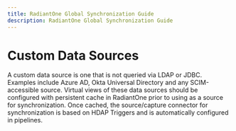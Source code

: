 ```yaml
---
title: RadiantOne Global Synchronization Guide
description: RadiantOne Global Synchronization Guide
---
```


# Custom Data Sources

A custom data source is one that is not queried via LDAP or JDBC. Examples include Azure AD, Okta Universal Directory and any SCIM-accessible source. Virtual views of these data sources should be configured with persistent cache in RadiantOne prior to using as a source for synchronization. Once cached, the source/capture connector for synchronization is based on HDAP Triggers and is automatically configured in pipelines.
